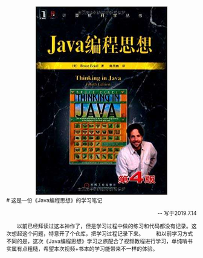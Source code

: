 <div align='center'><img src='https://github.com/theanswer910725/ThinkingInJava/blob/master/resources/timg.jpg' /></div>
# 这是一份《Java编程思想》的学习笔记
<p align='right'>-- 写于2019.7.14</p>
　　以前已经拜读过这本神作了，但是学习过程中做的练习和代码都没有记录。这次想起这个问题，特意开了个仓库，把学习过程记录下来。
　　和以前学习方式不同的是，这次《Java编程思想》学习之旅配合了视频教程进行学习，单纯啃书实属有点粗糙，希望本次视频+书本的学习能带来不一样的体验。
